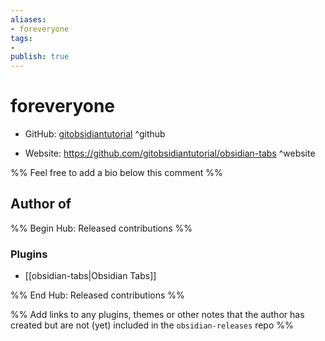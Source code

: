 ```yaml
---
aliases:
- foreveryone
tags:
- 
publish: true
---
```


# foreveryone

- GitHub: [gitobsidiantutorial](https://github.com/gitobsidiantutorial/) ^github
<!-- - Discord: `@` ^discord-->
- Website: <https://github.com/gitobsidiantutorial/obsidian-tabs> ^website
<!-- - [[Publish sites|Publish site]]: ^publish-->

%% Feel free to add a bio below this comment %%


## Author of

%% Begin Hub: Released contributions %%
### Plugins
- [[obsidian-tabs|Obsidian Tabs]]

%% End Hub: Released contributions %%

%% Add links to any plugins, themes or other notes that the author has created but are not (yet) included in the `obsidian-releases` repo %%

<!--
### Unlisted plugins

- 
-->

<!--
### Others

- 
-->

<!--
## Sponsor this author

- [[GitHub sponsors]]: [Sponsor @gitobsidiantutorial on GitHub Sponsors](https://github.com/sponsors/gitobsidiantutorial) ^github-sponsor
- [[Buy me a coffee]]: ^buy-me-a-coffee
- [[PayPal]]: ^paypal
- [[Patreon]]: ^patreon

-->

<!--
## Follow this author

- [[YouTube Channels|On YouTube]]: ^youtube
- Twitter: ^twitter
- ...
-->
